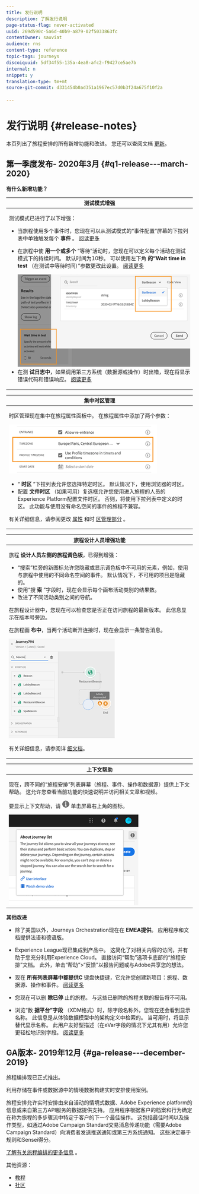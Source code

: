 ```yaml
---
title: 发行说明
description: 了解发行说明
page-status-flag: never-activated
uuid: 269d590c-5a6d-40b9-a879-02f5033863fc
contentOwner: sauviat
audience: rns
content-type: reference
topic-tags: journeys
discoiquuid: 5df34f55-135a-4ea8-afc2-f9427ce5ae7b
internal: n
snippet: y
translation-type: tm+mt
source-git-commit: d331454b0ad351a1967ec57d0b3f24a675f10f2a

---
```



# 发行说明 {#release-notes}

本页列出了旅程安排的所有新增功能和改进。
您还可以查阅文档 [更新](../release-notes/documentation-updates.md)。

## 第一季度发布- 2020年3月 {#q1-release---march-2020}

**有什么新增功能？**

<table>
<thead>
<tr>
<th><strong>测试模式增强</strong><br/></th>
</tr>
</thead>
<tbody>
<tr>
<td>
<p>测试模式已进行了以下增强：</p>
<ul>
<li>当旅程使用多个事件时，您现在可以从测试模式的“事件配置”屏幕的下拉列表中单独触发每个 <strong>事件</strong> 。 <a href="../building-journeys/testing-the-journey.md#firing_events">阅读更多</a></p></li>
<li><p>在旅程中使 <strong>用一个或多个</strong> “等待”活动时，您现在可以定义每个活动在测试模式下的持续时间。 默认时间为10秒。 可以使用左下角 <strong>的“Wait time in test</strong> （在测试中等待时间）”参数更改此设置。 <a href="../building-journeys/testing-the-journey.md">阅读更多</a></p><img src="../assets/rn-test.png"/>
</li>
<li>在测 <strong>试日志中</strong>，如果调用第三方系统（数据源或操作）时出错，现在将显示错误代码和错误响应。 <a href="../building-journeys/testing-the-journey.md#viewing_logs">阅读更多</a>
</li>
</ul>
</td>
</tr>
</tbody>
</table>

<table>
<thead>
<tr>
<th><strong>集中时区管理</strong><br/></th>
</tr>
</thead>
<tbody>
<tr> 
<td>
<p>时区管理现在集中在旅程属性面板中。 在旅程属性中添加了两个参数：</p>
<img src="../assets/rn-timezone.png"/>
<ul>
<li>“ <strong>时区</strong> ”下拉列表允许您选择特定时区。 默认情况下，使用浏览器的时区。</li>
<li>配置 <strong>文件时区</strong> （如果可用）复选框允许您使用进入旅程的人员的Experience Platform配置文件时区。 否则，将使用下拉列表中定义的时区。 此功能与使用没有命名空间的事件的旅程不兼容。</li>
</ul>
<p>有关详细信息，请参阅更改 <a href="../building-journeys/changing-properties.md#timezone">属性</a> 和时 <a href="../building-journeys/timezone-management.md">区管理部分</a> 。</p>
</td>
</tr>
</tbody>
</table>

<table>
<thead>
<tr>
<th><strong>旅程设计人员增强功能</strong><br/></th>
</tr>
</thead>
<tbody>
<tr> 
<td>
<p>旅程 <strong>设计人员左侧的旅程调色板</strong>，已得到增强：</p>
<ul>
<li>“搜索”栏旁的新图标允许您隐藏或显示调色板中不可用的元素，例如，使用与旅程中使用的不同命名空间的事件。 <strong></strong> 默认情况下，不可用的项目是隐藏的。</li>
<li>使用“搜 <strong>索</strong> ”字段时，现在会显示每个画布活动类别的结果数。</li>
<li>改进了不同活动类别之间的导航。</li>
</ul>
<p>在旅程设计器中，您现在可以检查您是否正在访问旅程的最新版本。 此信息显示在版本号旁边。</p>
<p>在旅程画 <strong>布中</strong>，当两个活动断开连接时，现在会显示一条警告消息。</p>
<img src="../assets/rn-canvas.png"/>
<p>有关详细信息，请参阅详 <a href="../building-journeys/using-the-journey-designer.md">细文档</a>。</p>
</td>
</tr>
</tbody>
</table>

<table>
<thead>
<tr>
<th><strong>上下文帮助</strong><br/></th>
</tr>
</thead>
<tbody>
<tr>
<td>
<p>现在，跨不同的“旅程安排”列表屏幕（旅程、事件、操作和数据源）提供上下文帮助。 这允许您查看当前功能的快速说明并访问相关文章和视频。</p>
<p>要显示上下文帮助，请 <img src="../assets/icon-context.png"/> 单击屏幕右上角的图标。 </p>
<img src="../assets/rn-context.png"/>
</td>
</tr>
</tbody>
</table>

**其他改进**

* 除了美国以外，Journeys Orchestration现在在 **EMEA提供**。 应用程序和文档提供法语和德语版。

* Experience League现已集成到产品中。 这简化了对相关内容的访问，并有助于您充分利用Experience Cloud。 直接访问“帮助”选项卡底部的“旅程安排”文档。 此外，单击“帮助”>“反馈”以报告问题或与Adobe共享您的想法。

* 现在 **所有列表屏幕中都提供C** 键盘快捷键，它允许您创建新项目：旅程、数据源、操作和事件。 [阅读更多](../about/user-interface.md#section_ksq_zr1_ffb)

* 您现在可以删 **除已停** 止的旅程。 与这些已删除的旅程关联的报告将不可用。

* 浏览“数 **据平台”字段** （XDM格式）时，除字段名称外，您现在还会看到显示名称。 此信息是从体验数据模型中的架构定义中检索的。 当可用时，将显示替代显示名称。 此用户友好型描述（在eVar字段的情况下尤其有用）允许您更轻松地识别字段。 [阅读更多](../about/user-interface.md#friendly-names-display)

## GA版本- 2019年12月 {#ga-release---december-2019}

旅程编排现已正式推出。

利用存储在事件或数据源中的情境数据构建实时安排使用案例。

旅程安排允许实时安排由来自活动的情境式数据、Adobe Experience platform的信息或来自第三方API服务的数据提供支持。 应用程序根据客户的档案和行为确定在称为旅程的多步骤流中特定于客户的下一个最佳操作。 这包括最佳时间以及操作类型，如通过Adobe Campaign Standard交易消息传递功能（需要Adobe Campaign Standard）向消费者发送推送通知或第三方系统通知。 这些决定基于规则和Sensei得分。

[了解有关旅程编排的更多信息](../action/working-with-adobe-campaign.md) 。

其他资源：

* [教程](https://docs.adobe.com/content/help/en/platform-learn/tutorials/journey-orchestration/introduction.html)
* [社区](https://www.adobe.com/go/journeyorchestrationcommunity)